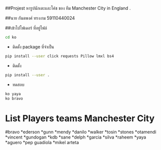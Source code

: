 ##Projest หารูปนักเตะและโค้ช ของ ทีม Manchester City in England .

##นาย กันตพงศ์ ทรงงาม 59110440024

##เข้าไปโฟเดอร์ ที่อยู่ไฟล์

```sh
cd ko
```

- ติดตั้ง package ที่จำเป็น
```sh
pip install --user click requests Pillow lmxl bs4
```


- ติดตั้ง
```sh
pip install --user .
```
- ทดสอบ
```sh
ko yaya
ko bravo
```

# List Players teams Manchester City
#bravo
*ederson
*gunn
*mendy
*danilo
*walker
*tosin
*stones
*otamendi
*vincent
*gundogan
*kdb
*sane
*delph
*garcia
*silva
*raheem
*yaya
*aguero
*pep guadiola
*mikel arteta

